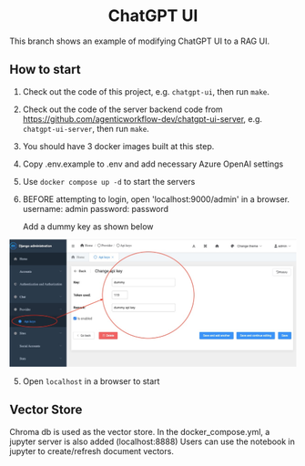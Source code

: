 <div align="center">
<h1>ChatGPT UI</h1>
</div>

This branch shows an example of modifying ChatGPT UI to a RAG UI.

## How to start

1. Check out the code of this project, e.g. `chatgpt-ui`, then run `make`.
2. Check out the code of the server backend code from https://github.com/agenticworkflow-dev/chatgpt-ui-server, e.g. `chatgpt-ui-server`, then run `make`.
3. You should have 3 docker images built at this step.
4. Copy .env.example to .env and add necessary Azure OpenAI settings
5. Use `docker compose up -d` to start the servers
6. BEFORE attempting to login, open 'localhost:9000/admin' in a browser. 
   username: admin
   password: password
   
   Add a dummy key as shown below

![Add Key](./add_key.jpg)

5. Open `localhost` in a browser to start

## Vector Store

Chroma db is used as the vector store. In the docker_compose.yml, a jupyter server is also added (localhost:8888)
Users can use the notebook in jupyter to create/refresh document vectors.
